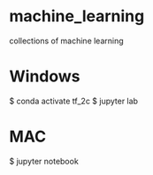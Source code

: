 # machine_learning
collections of machine learning

Windows
=======
$ conda activate tf_2c
$ jupyter lab

MAC
===
$ jupyter notebook
